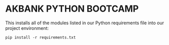 # AKBANK PYTHON BOOTCAMP

This installs all of the modules listed in our Python requirements file into our project environment:

```
pip install -r requirements.txt
```
